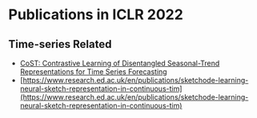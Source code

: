 # Publications in ICLR 2022
## Time-series Related
- [CoST: Contrastive Learning of Disentangled Seasonal-Trend Representations for Time Series Forecasting](https://arxiv.org/abs/2202.01575)
- [https://www.research.ed.ac.uk/en/publications/sketchode-learning-neural-sketch-representation-in-continuous-tim](https://www.research.ed.ac.uk/en/publications/sketchode-learning-neural-sketch-representation-in-continuous-tim)
